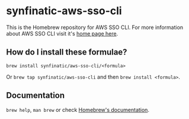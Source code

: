 # synfinatic-aws-sso-cli

This is the Homebrew repository for AWS SSO CLI.  For more information
about AWS SSO CLI visit it's [home page here](
https://github.com/synfinatic/aws-sso-cli).

## How do I install these formulae?

`brew install synfinatic/aws-sso-cli/<formula>`

Or `brew tap synfinatic/aws-sso-cli` and then `brew install <formula>`.

## Documentation

`brew help`, `man brew` or check [Homebrew's documentation](https://docs.brew.sh).


